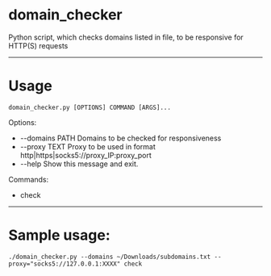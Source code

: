 # domain_checker
Python script, which checks domains listed in file, to be responsive for HTTP(S) requests
- - - -
# Usage
```domain_checker.py [OPTIONS] COMMAND [ARGS]...```

Options:
*  --domains PATH  Domains to be checked for responsiveness
*  --proxy TEXT    Proxy to be used in format http|https|socks5://proxy_IP:proxy_port
*  --help          Show this message and exit.

Commands:
*  check
- - - -
# Sample usage:
```./domain_checker.py --domains ~/Downloads/subdomains.txt --proxy="socks5://127.0.0.1:XXXX" check```

